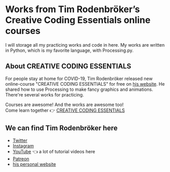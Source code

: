 # Works from Tim Rodenbröker’s Creative Coding Essentials online courses

I will storage all my practicing works and code in here. My works are written in Python, which is my favorite language, with Processing.py.

## About CREATIVE CODING ESSENTIALS

For people stay at home for COVID-19, Tim Rodenbröker released new online-course "CREATIVE CODING ESSENTIALS" for free on [his website](https://timrodenbroeker.de/courses/creative-coding-essentials/). He shared how to use Processing to make fancy graphics and animations. There're several works for practicing.

Courses are awesome! And the works are awesome too!  
Come learn together 👉 [CREATIVE CODING ESSENTIALS](https://timrodenbroeker.de/courses/creative-coding-essentials/)

## We can find Tim Rodenbröker here

- [Twitter](https://twitter.com/timrodenbroeker)
- [Instagram](https://www.instagram.com/tim_rodenbroeker/)
- [YouTube](https://www.youtube.com/channel/UCPwg5nDMQWzkAfb56_GvGpA) 👈 a lot of tutorial videos here
- [Patreon](https://www.patreon.com/timrodenbroeker)
- [his personal website](https://timrodenbroeker.de/)
